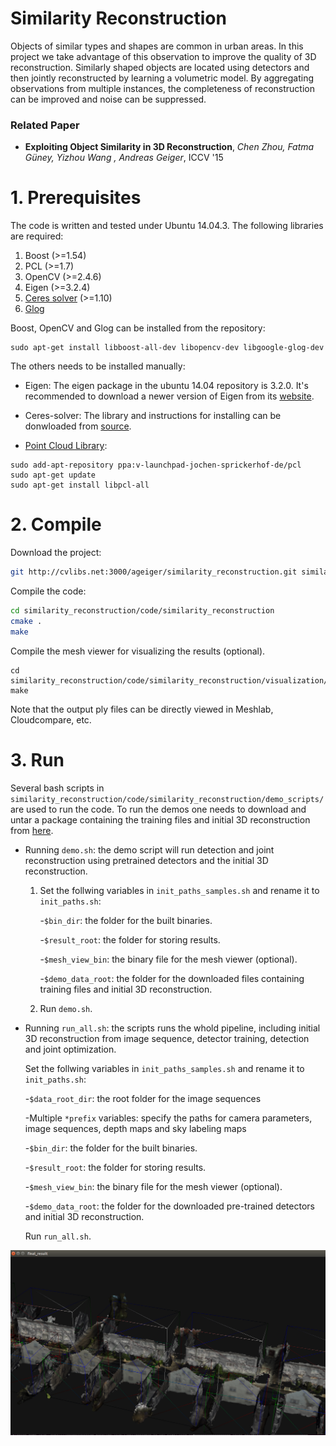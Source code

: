 # Similarity Reconstruction
Objects of similar types and shapes are common in urban areas. In this project we take advantage of this observation to improve the quality of 3D reconstruction. Similarly shaped objects are located using detectors and then jointly reconstructed by learning a volumetric model. By aggregating observations from multiple instances, the completeness of reconstruction can be improved and noise can be suppressed.

### Related Paper
* **Exploiting Object Similarity in 3D Reconstruction**, *Chen Zhou, Fatma Güney, Yizhou Wang , Andreas Geiger*, ICCV '15

# 1. Prerequisites
The code is written and tested under Ubuntu 14.04.3. The following libraries are required:

  1.  Boost (>=1.54)
  2.  PCL (>=1.7)
  3.  OpenCV (>=2.4.6)
  4.  Eigen (>=3.2.4)
  5.  [Ceres solver](http://ceres-solver.org/) (>=1.10)
  6.  [Glog](https://github.com/google/glog)

Boost, OpenCV and Glog can be installed from the repository:

```
sudo apt-get install libboost-all-dev libopencv-dev libgoogle-glog-dev 
```
The others needs to be installed manually:

  - Eigen: The eigen package in the ubuntu 14.04 repository is 3.2.0. It's recommended to download a newer version of Eigen from its [website](http://eigen.tuxfamily.org/index.php?title=Main_Page).

  - Ceres-solver: The library and instructions for installing can be donwloaded from [source](http://ceres-solver.org/).

  - [Point Cloud Library](http://pointclouds.org/downloads/linux.html): 
  ```
  sudo add-apt-repository ppa:v-launchpad-jochen-sprickerhof-de/pcl
  sudo apt-get update
  sudo apt-get install libpcl-all
  ```

# 2. Compile
Download the project:

```sh
git http://cvlibs.net:3000/ageiger/similarity_reconstruction.git similarity_reconstruction
```

Compile the code:

```sh
cd similarity_reconstruction/code/similarity_reconstruction
cmake .
make
```

Compile the mesh viewer for visualizing the results (optional).

```
cd similarity_reconstruction/code/similarity_reconstruction/visualization/trimesh2
make
```
Note that the output ply files can be directly viewed in Meshlab, Cloudcompare, etc.

# 3. Run
Several bash scripts in `similarity_reconstruction/code/similarity_reconstruction/demo_scripts/` are used to run the code.
To run the demos one needs to download and untar a package containing the training files and initial 3D reconstruction  from [here](https://drive.google.com/file/d/0By1iH4kzxY79WWtxSHFQM0syRVk/view?usp=sharing).

* Running `demo.sh`: the demo script will run detection and joint reconstruction using pretrained detectors and the initial 3D reconstruction.

    1. Set the follwing variables in `init_paths_samples.sh` and rename it to `init_paths.sh`:

        -`$bin_dir`: the folder for the built binaries.

        -`$result_root`: the folder for storing results.

        -`$mesh_view_bin`: the binary file for the mesh viewer (optional).

        -`$demo_data_root`: the folder for the downloaded files containing training files and initial 3D reconstruction.
    2. Run `demo.sh`.

* Running `run_all.sh`: the scripts runs the whold pipeline, including initial 3D reconstruction from image sequence, detector training, detection and joint optimization.

  Set the follwing variables in `init_paths_samples.sh` and rename it to `init_paths.sh`:

    -`$data_root_dir`: the root folder for the image sequences

    -Multiple `*prefix` variables: specify the paths for camera parameters, image sequences, depth maps and sky labeling maps

    -`$bin_dir`: the folder for the built binaries.

    -`$result_root`: the folder for storing results.

    -`$mesh_view_bin`: the binary file for the mesh viewer (optional).

    -`$demo_data_root`: the folder for the downloaded pre-trained detectors and initial 3D reconstruction.

  Run `run_all.sh`.

![screenshot](screenshot.png "screenshot")
